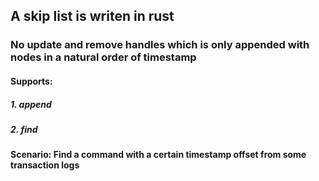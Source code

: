## A skip list is writen in rust 
### No update and remove handles which is only appended with nodes in a natural order of timestamp
#### Supports:
##### 1. append
##### 2. find
#### Scenario: Find a command with a certain timestamp offset from some transaction logs
